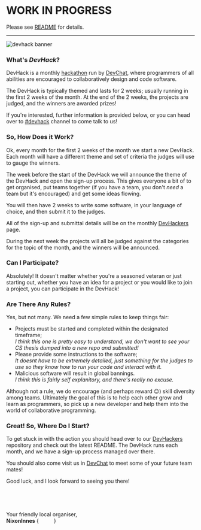 # WORK IN PROGRESS
Please see [README](https://github.com/devolio-devchat/devhack/blob/master/README.md) for details.

---
![devhack banner](https://raw.githubusercontent.com/devolio-devchat/devhack/master/DevHackLogo.png)

### What's _DevHack_?
DevHack is a monthly [hackathon](https://en.wikipedia.org/wiki/Hackathon) run by [DevChat](https://devchat.devolio.com), where programmers of all abilities are encouraged to collaboratively design and code software.

The DevHack is typically themed and lasts for 2 weeks; usually running in the first 2 weeks of the month. At the end of the 2 weeks, the projects are judged, and the winners are awarded prizes!

If you're interested, further information is provided below, or you can head over to [#devhack](https://devolio-devchat.slack.com/messages/devhack) channel to come talk to us!  

### So, How Does it Work?
Ok, every month for the first 2 weeks of the month we start a new DevHack. Each month will have a different theme and set of criteria the judges will use to gauge the winners.

The week before the start of the DevHack we will announce the theme of the DevHack and open the sign-up process. This gives everyone a bit of to get organised, put teams together (if you have a team, you don't *need* a team but it's encouraged) and get some ideas flowing.

You will then have 2 weeks to write some software, in your language of choice, and then submit it to the judges.

All of the sign-up and submittal details will be on the monthly [DevHackers](https://github.com/devolio-devchat/devhackers) page.

During the next week the projects will all be judged against the categories for the topic of the month, and the winners will be announced.

### Can I Participate?
Absolutely! It doesn't matter whether you're a seasoned veteran or just starting out, whether you have an idea for a project or you would like to join a project, you can participate in the DevHack!

### Are There Any Rules?
Yes, but not many. We need a few simple rules to keep things fair:
* Projects must be started and completed within the designated timeframe;  
 *I think this one is pretty easy to understand, we don't want to see your CS thesis dumped into a new repo and submitted!*
* Please provide some instructions to the software;  
 *It doesnt have to be extremely detailed, just something for the judges to use so they know how to run your code and interact with it.*
* Malicious software will result in global bannings.  
 *I think this is fairly self explanitory, and there's really no excuse.*

Although not a rule, we do encourage (and perhaps reward 😉) skill diversity among teams. Ultimately the goal of this is to help each other grow and learn as programmers, so pick up a new developer and help them into the world of collaborative programming.

### Great! So, Where Do I Start?
To get stuck in with the action you should head over to our [DevHackers](https://github.com/devolio-devchat/devhackers) repository and check out the latest README. The DevHack runs each month, and we have a sign-up process managed over there.

You should also come visit us in [DevChat](https://devchat.devolio.com) to meet some of your future team mates!

Good luck, and I look forward to seeing you there!

&nbsp;  
---
Your friendly local organiser,  
**NixonInnes**
{
<a href="https://devolio-devchat.slack.com/team/nixoninnes">
<img src="https://a.slack-edge.com/66f9/img/icons/favicon-32.png" height=14px></img></a>
<a href="https://github.com/nixoninnes">
<img src="https://assets-cdn.github.com/favicon.ico" height=14px></img></a>
}

